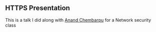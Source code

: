 ## HTTPS Presentation

This is a talk I did along with [Anand Chembarpu](https://github.com/aanndch) for a Network security class

